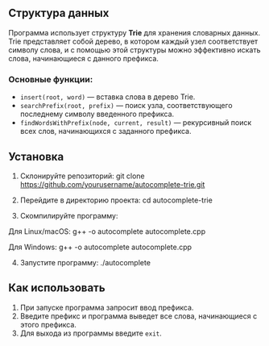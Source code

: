 
## Структура данных

Программа использует структуру **Trie** для хранения словарных данных. Trie представляет собой дерево, в котором каждый узел соответствует символу слова, и с помощью этой структуры можно эффективно искать слова, начинающиеся с данного префикса.

### Основные функции:

- `insert(root, word)` — вставка слова в дерево Trie.
- `searchPrefix(root, prefix)` — поиск узла, соответствующего последнему символу введенного префикса.
- `findWordsWithPrefix(node, current, result)` — рекурсивный поиск всех слов, начинающихся с заданного префикса.

## Установка

1. Склонируйте репозиторий: git clone https://github.com/yourusername/autocomplete-trie.git

2. Перейдите в директорию проекта: cd autocomplete-trie

3. Скомпилируйте программу:

Для Linux/macOS: g++ -o autocomplete autocomplete.cpp

Для Windows: g++ -o autocomplete autocomplete.cpp

4. Запустите программу: ./autocomplete

## Как использовать

1. При запуске программа запросит ввод префикса.
2. Введите префикс и программа выведет все слова, начинающиеся с этого префикса.
3. Для выхода из программы введите `exit`.
